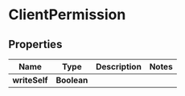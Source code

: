

# ClientPermission


## Properties

| Name | Type | Description | Notes |
|------------ | ------------- | ------------- | -------------|
|**writeSelf** | **Boolean** |  |  |



